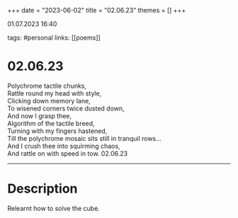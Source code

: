 +++
date = "2023-06-02"
title = "02.06.23"
themes = []
+++

01.07.2023 16:40

tags: #personal
links: [[poems]]

# 02.06.23
Polychrome tactile chunks,  
Rattle round my head with style,  
Clicking down memory lane,  
To wisened corners twice dusted down,  
And now I grasp thee,  
Algorithm of the tactile breed,  
Turning with my fingers hastened,  
Till the polychrome mosaic sits still in tranquil rows...  
And I crush thee into squirming chaos,  
And rattle on with speed in tow.
02.06.23

---
# Description
Relearnt how to solve the cube.